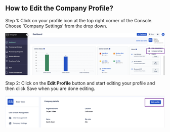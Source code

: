 ## How to Edit the Company Profile?

Step 1: Click on your profile icon at the top right corner of the Console. Choose ‘Company Settings’ from the drop down.

  

![](./images/1-companyprofile.png)

  
  

Step 2: Click on the **Edit Profile** button and start editing your profile and then click Save when you are done editing.

  

![](./images/2-edit.png)